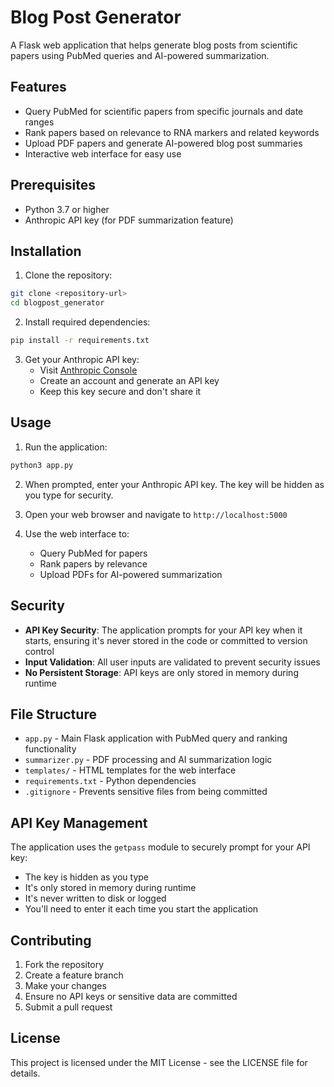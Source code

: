 # Blog Post Generator

A Flask web application that helps generate blog posts from scientific papers using PubMed queries and AI-powered summarization.

## Features

- Query PubMed for scientific papers from specific journals and date ranges
- Rank papers based on relevance to RNA markers and related keywords
- Upload PDF papers and generate AI-powered blog post summaries
- Interactive web interface for easy use

## Prerequisites

- Python 3.7 or higher
- Anthropic API key (for PDF summarization feature)

## Installation

1. Clone the repository:
```bash
git clone <repository-url>
cd blogpost_generator
```

2. Install required dependencies:
```bash
pip install -r requirements.txt
```

3. Get your Anthropic API key:
   - Visit [Anthropic Console](https://console.anthropic.com/)
   - Create an account and generate an API key
   - Keep this key secure and don't share it

## Usage

1. Run the application:
```bash
python3 app.py
```

2. When prompted, enter your Anthropic API key. The key will be hidden as you type for security.

3. Open your web browser and navigate to `http://localhost:5000`

4. Use the web interface to:
   - Query PubMed for papers
   - Rank papers by relevance
   - Upload PDFs for AI-powered summarization

## Security

- **API Key Security**: The application prompts for your API key when it starts, ensuring it's never stored in the code or committed to version control
- **Input Validation**: All user inputs are validated to prevent security issues
- **No Persistent Storage**: API keys are only stored in memory during runtime

## File Structure

- `app.py` - Main Flask application with PubMed query and ranking functionality
- `summarizer.py` - PDF processing and AI summarization logic
- `templates/` - HTML templates for the web interface
- `requirements.txt` - Python dependencies
- `.gitignore` - Prevents sensitive files from being committed

## API Key Management

The application uses the `getpass` module to securely prompt for your API key:
- The key is hidden as you type
- It's only stored in memory during runtime
- It's never written to disk or logged
- You'll need to enter it each time you start the application

## Contributing

1. Fork the repository
2. Create a feature branch
3. Make your changes
4. Ensure no API keys or sensitive data are committed
5. Submit a pull request

## License

This project is licensed under the MIT License - see the LICENSE file for details. 